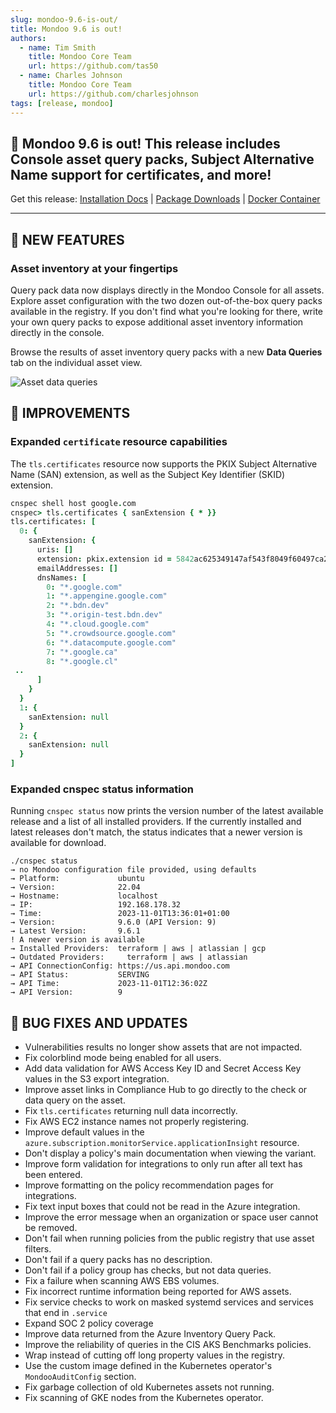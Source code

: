 ```yaml
---
slug: mondoo-9.6-is-out/
title: Mondoo 9.6 is out!
authors:
  - name: Tim Smith
    title: Mondoo Core Team
    url: https://github.com/tas50
  - name: Charles Johnson
    title: Mondoo Core Team
    url: https://github.com/charlesjohnson
tags: [release, mondoo]
---
```


## 🥳 Mondoo 9.6 is out! This release includes Console asset query packs, Subject Alternative Name support for certificates, and more!

Get this release: [Installation Docs](/cnspec/) | [Package Downloads](https://releases.mondoo.com/cnspec/) | [Docker Container](https://hub.docker.com/r/mondoo/cnspec)

---

## 🎉 NEW FEATURES

### Asset inventory at your fingertips

Query pack data now displays directly in the Mondoo Console for all assets. Explore asset configuration with the two dozen out-of-the-box query packs available in the registry. If you don't find what you're looking for there, write your own query packs to expose additional asset inventory information directly in the console.

Browse the results of asset inventory query packs with a new **Data Queries** tab on the individual asset view.

![Asset data queries](/img/releases/2023-11-07-mondoo-9.6.0-is-out/asset_data_queries.png)

## 🧹 IMPROVEMENTS

### Expanded `certificate` resource capabilities

The `tls.certificates` resource now supports the PKIX Subject Alternative Name (SAN) extension, as well as the Subject Key Identifier (SKID) extension.

```coffee
cnspec shell host google.com
cnspec> tls.certificates { sanExtension { * }}
tls.certificates: [
  0: {
    sanExtension: {
      uris: []
      extension: pkix.extension id = 5842ac625349147af543f8049f60497ca270c0412667bbeb1042482e805069f9:2.5.29.17
      emailAddresses: []
      dnsNames: [
        0: "*.google.com"
        1: "*.appengine.google.com"
        2: "*.bdn.dev"
        3: "*.origin-test.bdn.dev"
        4: "*.cloud.google.com"
        5: "*.crowdsource.google.com"
        6: "*.datacompute.google.com"
        7: "*.google.ca"
        8: "*.google.cl"
 ..
      ]
    }
  }
  1: {
    sanExtension: null
  }
  2: {
    sanExtension: null
  }
]
```

### Expanded cnspec status information

Running `cnspec status` now prints the version number of the latest available release and a list of all installed providers. If the currently installed and latest releases don't match, the status indicates that a newer version is available for download.

```text
./cnspec status
→ no Mondoo configuration file provided, using defaults
→ Platform:             ubuntu
→ Version:              22.04
→ Hostname:             localhost
→ IP:                   192.168.178.32
→ Time:                 2023-11-01T13:36:01+01:00
→ Version:              9.6.0 (API Version: 9)
→ Latest Version:       9.6.1
! A newer version is available
→ Installed Providers:	terraform | aws | atlassian | gcp
→ Outdated Providers:	  terraform | aws | atlassian
→ API ConnectionConfig: https://us.api.mondoo.com
→ API Status:           SERVING
→ API Time:             2023-11-01T12:36:02Z
→ API Version:          9
```

## 🐛 BUG FIXES AND UPDATES

- Vulnerabilities results no longer show assets that are not impacted.
- Fix colorblind mode being enabled for all users.
- Add data validation for AWS Access Key ID and Secret Access Key values in the S3 export integration.
- Improve asset links in Compliance Hub to go directly to the check or data query on the asset.
- Fix `tls.certificates` returning null data incorrectly.
- Fix AWS EC2 instance names not properly registering.
- Improve default values in the `azure.subscription.monitorService.applicationInsight` resource.
- Don't display a policy's main documentation when viewing the variant.
- Improve form validation for integrations to only run after all text has been entered.
- Improve formatting on the policy recommendation pages for integrations.
- Fix text input boxes that could not be read in the Azure integration.
- Improve the error message when an organization or space user cannot be removed.
- Don't fail when running policies from the public registry that use asset filters.
- Don't fail if a query packs has no description.
- Don't fail if a policy group has checks, but not data queries.
- Fix a failure when scanning AWS EBS volumes.
- Fix incorrect runtime information being reported for AWS assets.
- Fix service checks to work on masked systemd services and services that end in `.service`
- Expand SOC 2 policy coverage
- Improve data returned from the Azure Inventory Query Pack.
- Improve the reliability of queries in the CIS AKS Benchmarks policies.
- Wrap instead of cutting off long property values in the registry.
- Use the custom image defined in the Kubernetes operator's `MondooAuditConfig` section.
- Fix garbage collection of old Kubernetes assets not running.
- Fix scanning of GKE nodes from the Kubernetes operator.
